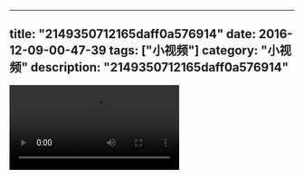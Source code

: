 
---
title: "2149350712165daff0a576914"
date: 2016-12-09-00-47-39
tags: ["小视频"]
category: "小视频"
description: "2149350712165daff0a576914"
---
<video src="http://ohtsqip0g.bkt.clouddn.com/2149350712165daff0a576914.mp4" controls="controls"></video>
